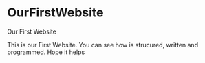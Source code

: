 # OurFirstWebsite
Our First Website

This is our First Website. You can see how is strucured, written and programmed. Hope it helps
